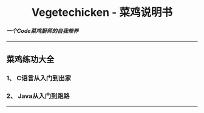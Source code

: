 # <center>Vegetechicken - 菜鸡说明书</center>
#### _一个Code菜鸡厨师的自我修养_
---------- 
## 菜鸡练功大全
### 1、 C语言从入门到出家
### 2、 Java从入门到跑路
---------- 
